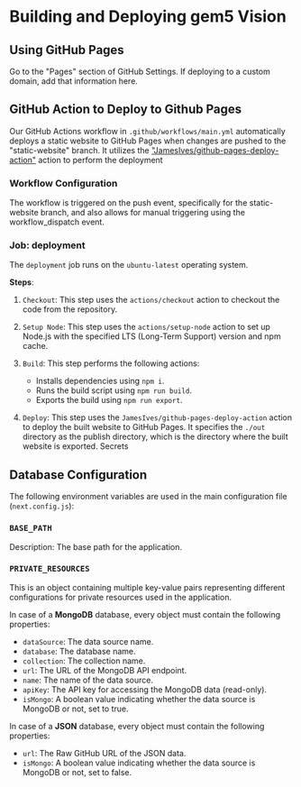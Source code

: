 # Building and Deploying gem5 Vision

## Using GitHub Pages

Go to the "Pages" section of GitHub Settings. If deploying to a custom domain, add that information here.

## GitHub Action to Deploy to Github Pages

Our GitHub Actions workflow in `.github/workflows/main.yml` automatically deploys a static website to GitHub Pages when changes are pushed to the "static-website" branch. It utilizes the ["JamesIves/github-pages-deploy-action"](https://github.com/marketplace/actions/deploy-to-github-pages) action to perform the deployment

### Workflow Configuration

The workflow is triggered on the push event, specifically for the static-website branch, and also allows for manual triggering using the workflow_dispatch event.

### Job: deployment

The `deployment` job runs on the `ubuntu-latest` operating system.

**Steps**:

1. `Checkout`: This step uses the `actions/checkout` action to checkout the code from the repository.
2. `Setup Node`: This step uses the `actions/setup-node` action to set up Node.js with the specified LTS (Long-Term Support) version and npm cache.
3. `Build`: This step performs the following actions:

    - Installs dependencies using `npm i`.
    - Runs the build script using `npm run build`.
    - Exports the build using `npm run export`.

4. `Deploy`: This step uses the `JamesIves/github-pages-deploy-action` action to deploy the built website to GitHub Pages. It specifies the `./out` directory as the publish directory, which is the directory where the built website is exported.
Secrets

## Database Configuration

The following environment variables are used in the main configuration file (`next.config.js`):

### `BASE_PATH`

Description: The base path for the application.

### `PRIVATE_RESOURCES`

This is an object containing multiple key-value pairs representing different configurations for private resources used in the application.

In case of a **MongoDB** database, every object must contain the following properties:

- `dataSource`: The data source name.
- `database`: The database name.
- `collection`: The collection name.
- `url`: The URL of the MongoDB API endpoint.
- `name`: The name of the data source.
- `apiKey`: The API key for accessing the MongoDB data (read-only).
- `isMongo`: A boolean value indicating whether the data source is MongoDB or not, set to true.

In case of a **JSON** database, every object must contain the following properties:

- `url`: The Raw GitHub URL of the JSON data.
- `isMongo`: A boolean value indicating whether the data source is MongoDB or not, set to false.
